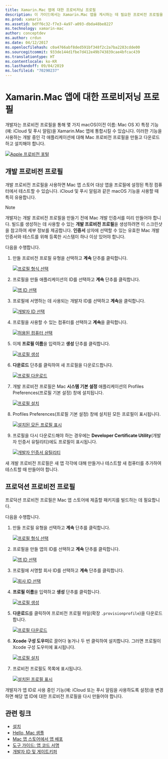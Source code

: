 ```yaml
---
title: Xamarin.Mac 앱에 대한 프로비저닝 프로필
description: 이 가이드에서는 Xamarin.Mac 앱을 게시하는 데 필요한 프로비전 프로필을 만드는 방법을 안내합니다.
ms.prod: xamarin
ms.assetid: bdff6c32-f7e3-4a97-a093-dbda48be8227
ms.technology: xamarin-mac
author: conceptdev
ms.author: crdun
ms.date: 04/12/2017
ms.openlocfilehash: c0a4766abf8ded591bf348f2c2a7ba2283cdde00
ms.sourcegitcommit: 933de144d1fbe7d412e49b743839cae4bfcac439
ms.translationtype: HT
ms.contentlocale: ko-KR
ms.lasthandoff: 09/04/2019
ms.locfileid: "70290237"
---
```

# <a name="provisioning-profiles-for-xamarinmac-apps"></a>Xamarin.Mac 앱에 대한 프로비저닝 프로필

개발자는 프로비전 프로필을 통해 몇 가지 macOS(이전 이름: Mac OS X) 특정 기능(예: iCloud 및 푸시 알림)을 Xamarin.Mac 앱에 통합시킬 수 있습니다. 이러한 기능을 사용하는 개발 중인 각 애플리케이션에 대해 Mac 프로비전 프로필을 만들고 다운로드하고 설치해야 합니다.

[![](profiles-images/certif13.png "Apple 프로비전 포털")](profiles-images/certif13.png#lightbox)

<a name="Development_Provisioning_Profile" />

## <a name="development-provisioning-profile"></a>개발 프로비전 프로필

개발 프로비전 프로필을 사용하면 Mac 앱 스토어 대상 앱을 프로필에 설정된 특정 컴퓨터에서 테스트할 수 있습니다. iCloud 및 푸시 알림과 같은 macOS 기능을 사용할 때 특히 유용합니다.

> [!NOTE]
> 개발자는 개발 프로비전 프로필을 만들기 전에 Mac 개발 인증서를 미리 만들어야 합니다. 빌드를 생성하는 데 사용할 수 있는 **개발 프로비전 프로필**을 생성하려면 이 스크린샷을 참고하여 세부 정보를 제공합니다. **인증서** 상자에 선택할 수 있는 유효한 Mac 개발 인증서와 테스트를 위해 등록한 시스템이 하나 이상 있어야 합니다.

다음을 수행합니다.

1. 만들 프로비전 프로필 유형을 선택하고 **계속** 단추를 클릭합니다. 

    [![](profiles-images/certif14.png "프로필 형식 선택")](profiles-images/certif14.png#lightbox)
2. 프로필을 만들 애플리케이션의 ID를 선택하고 **계속** 단추를 클릭합니다. 

    [![](profiles-images/certif15.png "앱 ID 선택")](profiles-images/certif15.png#lightbox)
3. 프로필에 서명하는 데 사용되는 개발자 ID를 선택하고 **계속**을 클릭합니다. 

    [![](profiles-images/certif16.png "개발자 ID 선택")](profiles-images/certif16.png#lightbox)
4. 프로필을 사용할 수 있는 컴퓨터를 선택하고 **계속**을 클릭합니다. 

    [![](profiles-images/certif17.png "허용된 컴퓨터 선택")](profiles-images/certif17.png#lightbox)
5. 이제 **프로필 이름**을 입력하고 **생성** 단추를 클릭합니다. 

    [![](profiles-images/certif18.png "프로필 생성")](profiles-images/certif18.png#lightbox)
6. **다운로드** 단추를 클릭하여 새 프로필을 다운로드합니다. 

    [![](profiles-images/certif19.png "프로필 다운로드")](profiles-images/certif19.png#lightbox)
7. 개발 프로비전 프로필은 Mac **시스템 기본 설정** 애플리케이션의 Profiles Preferences(프로필 기본 설정) 창에 설치됩니다. 

    [![](profiles-images/certif20.png "프로필 설치")](profiles-images/certif20.png#lightbox)
8. Profiles Preferences(프로필 기본 설정) 창에 설치된 모든 프로필이 표시됩니다. 

    [![](profiles-images/image47.png "설치된 모든 프로필 표시")](profiles-images/image47.png#lightbox)
9. 프로필을 다시 다운로드해야 하는 경우에는 **Developer Certificate Utility**(개발자 인증서 유틸리티)에도 프로필이 표시됩니다. 

    [![](profiles-images/image48.png "개발자 인증서 유틸리티")](profiles-images/image48.png#lightbox)

새 개발 프로비전 프로필은 새 앱 각각에 대해 만들거나 테스트할 새 컴퓨터를 추가하여 테스트할 때 만들어야 합니다.

<a name="Production_Provisioning_Profile" />

## <a name="production-provisioning-profile"></a>프로덕션 프로비전 프로필

프로덕션 프로비전 프로필은 Mac 앱 스토어에 제출할 패키지를 빌드하는 데 필요합니다.

다음을 수행합니다.

1. 만들 프로필 유형을 선택하고 **계속** 단추를 클릭합니다. 

    [![](profiles-images/certif21.png "프로필 형식 선택")](profiles-images/certif21.png#lightbox)
2. 프로필을 만들 앱의 ID를 선택하고 **계속** 단추를 클릭합니다. 

    [![](profiles-images/certif15.png "앱 ID 선택")](profiles-images/certif15.png#lightbox)
3. 프로필에 서명할 회사 ID를 선택하고 **계속** 단추를 클릭합니다. 

    [![](profiles-images/certif23.png "회사 ID 선택")](profiles-images/certif23.png#lightbox)
4. **프로필 이름**을 입력하고 **생성** 단추를 클릭합니다. 

    [![](profiles-images/certif24.png "프로필 생성")](profiles-images/certif24.png#lightbox)
5. **다운로드**를 클릭하여 프로비전 프로필 파일(확장 `.provisionprofile`)을 다운로드합니다. 

    [![](profiles-images/certif25.png "프로필 다운로드")](profiles-images/certif25.png#lightbox)
6. **Xcode 구성 도우미**로 끌어다 놓거나 두 번 클릭하여 설치합니다. 그러면 프로필이 Xcode 구성 도우미에 표시됩니다. 

    [![](profiles-images/image51.png "프로필 설치")](profiles-images/image51.png#lightbox)
7. 프로비전 프로필도 목록에 표시됩니다. 

    [![](profiles-images/certif26.png "설치된 프로필 표시")](profiles-images/certif26.png#lightbox)


개발자가 앱 ID로 사용 중인 기능(예: iCloud 또는 푸시 알림을 사용하도록 설정)을 변경하면 해당 앱 ID에 대한 프로비전 프로필을 다시 만들어야 합니다.

## <a name="related-links"></a>관련 링크

- [설치](~//mac/get-started/installation.md)
- [Hello, Mac 샘플](~//mac/get-started/hello-mac.md)
- [Mac 앱 스토어에서 앱 배포](https://developer.apple.com/devcenter/mac/checklist/)
- [도구 가이드: 앱 코드 서명](https://developer.apple.com/library/mac/#documentation/ToolsLanguages/Conceptual/OSXWorkflowGuide/CodeSigning/CodeSigning.html)
- [개발자 ID 및 게이트키퍼](https://developer.apple.com/resources/developer-id/)
